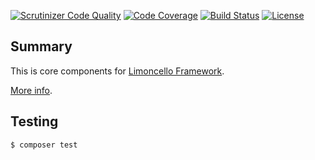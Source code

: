 [![Scrutinizer Code Quality](https://scrutinizer-ci.com/g/limoncello-php-dist/core/badges/quality-score.png?b=master)](https://scrutinizer-ci.com/g/limoncello-php-dist/core/?branch=master)
[![Code Coverage](https://scrutinizer-ci.com/g/limoncello-php-dist/core/badges/coverage.png?b=master)](https://scrutinizer-ci.com/g/limoncello-php-dist/core/?branch=master)
[![Build Status](https://travis-ci.org/limoncello-php-dist/core.svg?branch=master)](https://travis-ci.org/limoncello-php-dist/core)
[![License](https://img.shields.io/packagist/l/limoncello-php/core.svg)](https://packagist.org/packages/limoncello-php/core)

## Summary

This is core components for [Limoncello Framework](https://github.com/limoncello-php/framework).

[More info](https://github.com/limoncello-php/framework).

## Testing

```bash
$ composer test
```
